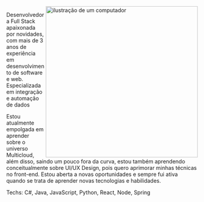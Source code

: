 <img src="https://raw.githubusercontent.com/MicaelliMedeiros/micaellimedeiros/master/image/computer-illustration.png" alt="ilustração de um computador" min-width="400px" max-width="400px" width="400px" align="right">

<p align="left">

Desenvolvedora Full Stack apaixonada por novidades, com mais de 3 anos de experiência em desenvolvimento de software e web. Especializada em integração e automação de dados

Estou atualmente empolgada em aprender sobre o universo Multicloud, além disso, saindo um pouco fora da curva, estou também aprendendo conceitualmente sobre UI/UX Design, pois quero aprimorar minhas técnicas no front-end.
Estou aberta a novas oportunidades e sempre fui ativa quando se trata de aprender novas tecnologias e habilidades.

</p>

<p align="left">
  Techs: C#, Java, JavaScript, Python,  React, Node, Spring
</p>

